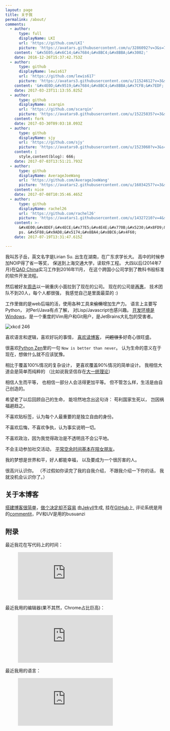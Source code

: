 ```yaml
---
layout: page
title: 关于我
permalink: /about/
comments:
  - author:
      type: full
      displayName: LKI
      url: 'https://github.com/LKI'
      picture: 'https://avatars.githubusercontent.com/u/3286092?v=3&s=73'
    content: '&#x5E05;&#x6C14;&#x7684;&#x8BC4;&#x8BBA;&#x3002;'
    date: 2016-12-26T15:37:42.753Z
  - author:
      type: github
      displayName: lewis617
      url: 'https://github.com/lewis617'
      picture: 'https://avatars3.githubusercontent.com/u/11524612?v=3&s=73'
    content: '&#x4E0D;&#x9519;&#x7684;&#x8BC4;&#x8BBA;&#x7CFB;&#x7EDF;'
    date: 2017-03-23T11:13:55.825Z
  - author:
      type: github
      displayName: scarqin
      url: 'https://github.com/scarqin'
      picture: 'https://avatars0.githubusercontent.com/u/15225835?v=3&s=73'
    content: fork
    date: 2017-03-30T09:03:18.093Z
  - author:
      type: github
      displayName: sjy
      url: 'https://github.com/sjy'
      picture: 'https://avatars0.githubusercontent.com/u/1523060?v=3&s=73'
    content: |
      style,content(blog): 666;
    date: 2017-07-03T13:51:21.793Z
  - author:
      type: github
      displayName: AverageJoeWang
      url: 'https://github.com/AverageJoeWang'
      picture: 'https://avatars2.githubusercontent.com/u/16034257?v=3&s=73'
    content: nice
    date: 2017-07-08T10:35:46.465Z
  - author:
      type: github
      displayName: rachel26
      url: 'https://github.com/rachel26'
      picture: 'https://avatars1.githubusercontent.com/u/14327210?v=4&s=73'
    content: >-
      &#x4E00;&#x8DEF;&#x4ECE;&#x77E5;&#x4E4E;&#x770B;&#x5230;&#x8FD9;&#x91CC;&#x3002;&#x5F88;&#x559C;&#x6B22;&#x4F60;&#x7684;&#x535A;&#x5BA2;~
      ps. &#x5F88;&#x9AD8;&#x5174;&#x8BA4;&#x8BC6;&#x4F60;
    date: 2017-07-19T13:31:47.615Z

---
```


我叫苏子岳，英文名字是Lirian Su.
出生在湖南，在广东求学长大。
高中的时候参加NOIP得了省一等奖，
保送到上海交通大学，读软件工程。
大四以后(2014年7月)在[QAD China][wiki-QAD]实习工作到2016年11月，
在这个跨国小公司学到了教科书般标准的软件开发流程。

然后被好友[周丞][zhoucheng]以一碗重庆小面拉到了现在的公司。
现在的公司是[再惠][kezaihui]，
技术团队不到20人，每个人都很强，
我感觉自己是里面最菜的 :)

工作里做的是web后端的活，使用各种工具来~~偷懒~~增加生产力。
语言上主要写Python， 对Perl/Java有点了解， 对Lisp/Javascript也感兴趣。
[开发环境是Windows][win-env]，是一个重度的Vim用户和Git用户，是JetBrains大礼包的受害者。



![xkcd 246][xkcd-246]

喜欢语言和逻辑，喜欢好玩的事情，
[喜欢读博客][read-blog]，
~~问题很多~~好奇心很旺盛。

很喜欢[Python Zen][python-zen]里的一句
`Now is better than never`。
认为生命的意义在于现在，想做什么就不应该犹豫。

相比于覆盖100%情况的复杂设计，
更喜欢覆盖90%情况的简单设计。
我相信大道会是简单而纯粹的
（比如说我坚信存在[大一统理论][GUT]）

相信人生而平等，
也相信一部分人会活得更加平等。
但不管怎么样，生活是由自己创造的。

希望老了以后回顾自己的生命，
能坦然地念出这句诗：
苟利国家生死以，
岂因祸福避趋之。

不喜欢贴标签，认为每个人最重要的是独立自由的身份。

不喜欢后悔，不喜欢争执，认为事实说明一切。

不喜欢政治，因为我觉得政治是不透明且不会公平地。

不会主动参加社交活动， 
[平常空余时间基本在陪女朋友][my-gf]。

我的梦想是世界和平，好人都能幸福，
以及要成为一个很厉害的人。

很高兴认识你。
（不过假如你读完了我的自我介绍，
不跟我介绍一下你的话，
我就没机会认识你了。）

## 关于本博客

[搭建博客很简单][build-blog]，[做个决定却不容易][why-blog]
由[Jekyll][jekyll.com]生成, 挂在[GitHub][lki.github.io]上,
评论系统是用的[commentit][commentit]，PV和UV是用的busuanzi


## 附录

最近我花在写代码上的时间：

<figure><embed src="https://wakatime.com/share/@65efbae2-afbf-4a69-8ee5-194f43ef9289/37832e6e-1750-417a-96be-0c54efbe71f9.svg" /></figure>

最近我用的编辑器(果不其然，Chrome占比巨高)：

<figure><embed src="https://wakatime.com/share/@65efbae2-afbf-4a69-8ee5-194f43ef9289/6d5b6087-b30c-4d0a-ae8c-d220f6726ce0.svg" /></figure>

最近我用的语言：

<figure><embed src="https://wakatime.com/share/@65efbae2-afbf-4a69-8ee5-194f43ef9289/4c277bb8-b51b-4b37-a867-55332cbb02b1.svg" /></figure>


[sudoku]:         http://cojs.tk/cogs/problem/problem.php?pid=407
[wiki-QAD]:       https://en.wikipedia.org/wiki/QAD_Inc
[python-zen]:     https://www.python.org/dev/peps/pep-0020/
[xkcd-246]:       http://imgs.xkcd.com/comics/labyrinth_puzzle.png
[read-blog]:      http://www.liriansu.com/read-blogs-to-write-blogs
[build-blog]:     /how-this-blog-was-built
[why-blog]:       /why-im-blogging
[jekyll.com]:     http://jekyllrb.com/
[lki.github.io]:  https://github.com/LKI/lki.github.io
[GUT]:            https://en.wikipedia.org/wiki/Grand_Unified_Theory
[my-gf]:          http://www.liriansu.com/how-to-lose-in-rock-paper-scissors
[zhoucheng]:      https://www.zhihu.com/people/ldsink/activities
[kezaihui]:       http://www.kezaihui.com/
[win-env]:        /windows-dev-env
[commentit]:      /use-commentit

